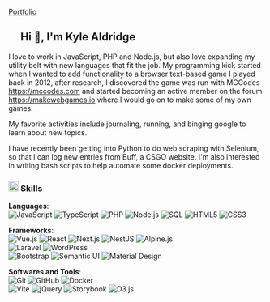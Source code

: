 <!--h1 without bottom border-->

[Portfolio](https://kylealdridge.dev/)

<div id="user-content-toc">
  <ul>
    <summary><h2>Hi 👋, I'm Kyle Aldridge</h2></summary>
  </ul>
</div>
<!--h2 without bottom border-->
<!--<div id="user-content-toc">
  <ul align="center">
    <summary><h2 style="display: inline-block">My Bio</h2></summary>
  </ul>
</div>-->

<!--Intro start-->

I love to work in JavaScript, PHP and Node.js, but also love expanding my utility belt with new languages that fit the job.
My programming kick started when I wanted to add functionality to a browser text-based game I played back in 2012, after research, I discovered the game was run with MCCodes https://mccodes.com and started becoming an active member on the forum https://makewebgames.io where I would go on to make some of my own games.

My favorite activities include journaling, running, and binging google to learn about new topics.

I have recently been getting into Python to do web scraping with Selenium, so that I can log new entries from Buff, a CSGO website. I'm also interested in writing bash scripts to help automate some docker deployments.

<!--Intro end-->

### <img src="https://media2.giphy.com/media/QssGEmpkyEOhBCb7e1/giphy.gif?cid=ecf05e47a0n3gi1bfqntqmob8g9aid1oyj2wr3ds3mg700bl&rid=giphy.gif" height="20"> Skills

<p align="center">

**Languages**:
<br>
![JavaScript](https://img.shields.io/badge/JavaScript%20-%23F7DF1E.svg?style=for-the-badge&logo=javascript&logoColor=black) ![TypeScript](https://img.shields.io/badge/TypeScript%20-%233178C6.svg?style=for-the-badge&logo=typescript&logoColor=white) ![PHP](https://img.shields.io/badge/PHP%20-%237A86B8.svg?style=for-the-badge&logo=php&logoColor=white) ![Node.js](https://img.shields.io/badge/Node.js%20-%23026E00.svg?style=for-the-badge&logo=nodedotjs&logoColor=white) ![SQL](https://img.shields.io/badge/SQL%20-%23DB7533.svg?style=for-the-badge&logo=mysql&logoColor=white) ![HTML5](https://img.shields.io/badge/HTML5%20-%23E34F26.svg?style=for-the-badge&logo=html5&logoColor=white) ![CSS3](https://img.shields.io/badge/CSS%20-%231572B6.svg?style=for-the-badge&logo=css3&logoColor=white)
<br>

**Frameworks**:
<br>
![Vue.js](https://img.shields.io/badge/Vue.js-%234FC08D?style=for-the-badge&logo=vuedotjs&logoColor=white) ![React](https://img.shields.io/badge/React-%2361DAFB?style=for-the-badge&logo=react&logoColor=black) ![Next.js](https://img.shields.io/badge/Next.js-%23000000?style=for-the-badge&logo=nextdotjs&logoColor=white) ![NestJS](https://img.shields.io/badge/NestJS-%23EA2845?style=for-the-badge&logo=nestjs&logoColor=white) ![Alpine.js](https://img.shields.io/badge/Alpine.js-%238BC0D0?style=for-the-badge&logo=alpinedotjs&logoColor=black)<br>
![Laravel](https://img.shields.io/badge/Laravel-%23FF2D20?style=for-the-badge&logo=laravel&logoColor=white) ![WordPress](https://img.shields.io/badge/WordPress-%2321759B?style=for-the-badge&logo=wordpress&logoColor=white)
<br>
![Bootstrap](https://img.shields.io/badge/Bootstrap-%237952B3?style=for-the-badge&logo=bootstrap&logoColor=white) ![Semantic UI](https://img.shields.io/badge/Semantic%20UI-%2300B5AD?style=for-the-badge&logo=semanticui&logoColor=white) ![Material Design](https://img.shields.io/badge/Material%20Design-%23757575?style=for-the-badge&logo=materialdesign&logoColor=white)
<br>

**Softwares and Tools**:
<br>
![Git](https://img.shields.io/badge/git-%23F05033.svg?style=for-the-badge&logo=git&logoColor=white)
![GitHub](https://img.shields.io/badge/github-%23121011.svg?style=for-the-badge&logo=github&logoColor=white)
![Docker](https://img.shields.io/badge/Docker-%232496ED?style=for-the-badge&logo=docker&logoColor=white)
<br>
![Vite](https://img.shields.io/badge/Vite-%23646CFF?style=for-the-badge&logo=vite&logoColor=white)
![jQuery](https://img.shields.io/badge/jQuery-%230769AD?style=for-the-badge&logo=jquery&logoColor=white)
![Storybook](https://img.shields.io/badge/Storybook-%23FF4785?style=for-the-badge&logo=storybook&logoColor=white)
![D3.js](https://img.shields.io/badge/D3.js-%23F9A03C?style=for-the-badge&logo=d3dotjs&logoColor=white)

</p>
